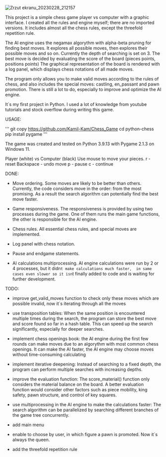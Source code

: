 ![Zrzut ekranu_20230228_212157](https://user-images.githubusercontent.com/116226497/221972131-69fa768b-7090-446f-a583-f319c6eecc5e.png)

This project is a simple chess game player vs computer with a graphic interface. I created all the rules and engine myself; there are no imported versions.
It includes almost all the chess rules, except the threefold repetition rule. 

The AI engine uses the negamax algorythm with alpha-beta pruning for finding best moves. It explores all possible moves, then explores their
possible moves and so on. Currently the depth of searching is set on 3. The best move is decided by evaluating the score of the board (pieces points, 
positions points)  The graphical representation of the board is rendered  with a log panel, which displays chess notations of all made moves. 

The program only allows you to make valid moves according to the rules of chess, and also includes the special moves: castling, en_passant and pawn promotion.
There is still a lot to do, especially to improve and optimize the AI engine.

It`s my first project in Python. I used a lot of knowledge from youtube tutorials and stock overflow during writing this game.

USAGE: 

'''
git copy https://github.com/Kamil-Kam/Chess_Game
cd python-chess
pip install pygame
'''

The game was created and tested on Python 3.9.13 with Pygame 2.1.3 on Windows 11.

Player (white) vs Computer (black)
Use mouse to move your pieces.
r - reset
Backspace - undo move
p - pause
c - continue


DONE:
- Move ordering. Some moves are likely to be better than others. Currently, the code considers move in the order: from the most promising.
As a result the search algorithm can potentially find the best move faster.

- Game responsiveness. The responsiveness is provided by using two processes during the game. One of them runs the main game functions, 
the other is responsible for the AI engine.

- Chess rules. All essential chess rules, and special moves are implemented.

- Log panel with chess notation.

- Pause and endgame statements.

- AI calculations multiprocessing. AI engine calculations were run by 2 or 4 processes, but it didn`t make calculations much faster, 
in same cases even slower so it isn`t finally added to code and is waiting for further development.


TODO:
- improve get_valid_moves function to check only these moves which are possible invalid, now it`s iterating through all the moves

- use transposition tables: When the same position is encountered multiple times during the search, the program
can store the best move and score found so far in a hash table. This can speed up the search significantly, especially for deeper searches.

- implement chess openings book: the AI engine during the first few rounds can make moves due to an algorythm with most common chess openings.
It can make the AI faster, the AI engine may choose moves without time-consuming calculating

- implement iterative deepening: Instead of searching to a fixed depth, the program can perform multiple searches
 with increasing depths.

 - improve the evaluation function: The score_material() function only considers the material balance on the board.
 A better evaluation function would consider other factors such as piece mobility, king safety, pawn structure, and
 control of key squares.

- use multiprocessing in the AI engine to make the calculations faster: The search algorithm can be parallelized by searching 
different branches of the game tree concurrently.

- add main menu

- enable to choose by user, in which figure a pawn is promoted. Now it`s always the queen.

- add the threefold repetition rule
